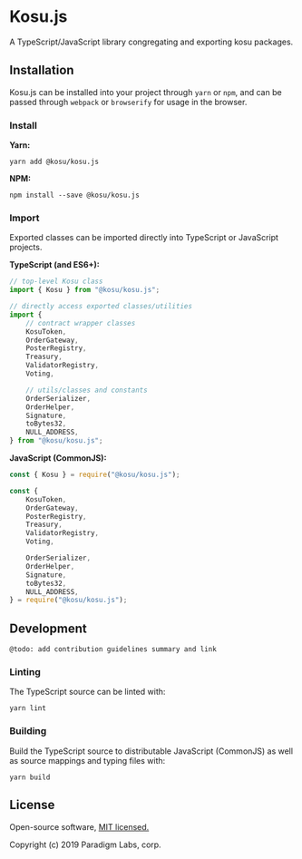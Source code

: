 # Kosu.js

A TypeScript/JavaScript library congregating and exporting kosu packages.

## Installation

Kosu.js can be installed into your project through `yarn` or `npm`, and can be passed through `webpack` or `browserify` for usage in the browser.

### Install

**Yarn:**

```
yarn add @kosu/kosu.js
```

**NPM:**

```
npm install --save @kosu/kosu.js
```

### Import

Exported classes can be imported directly into TypeScript or JavaScript projects.

**TypeScript (and ES6+):**

```typescript
// top-level Kosu class
import { Kosu } from "@kosu/kosu.js";

// directly access exported classes/utilities
import {
    // contract wrapper classes
    KosuToken,
    OrderGateway,
    PosterRegistry,
    Treasury,
    ValidatorRegistry,
    Voting,

    // utils/classes and constants
    OrderSerializer,
    OrderHelper,
    Signature,
    toBytes32,
    NULL_ADDRESS,
} from "@kosu/kosu.js";
```

**JavaScript (CommonJS):**

```javascript
const { Kosu } = require("@kosu/kosu.js");

const {
    KosuToken,
    OrderGateway,
    PosterRegistry,
    Treasury,
    ValidatorRegistry,
    Voting,

    OrderSerializer,
    OrderHelper,
    Signature,
    toBytes32,
    NULL_ADDRESS,
} = require("@kosu/kosu.js");
```

## Development

```
@todo: add contribution guidelines summary and link
```

### Linting

The TypeScript source can be linted with:

```
yarn lint
```

### Building

Build the TypeScript source to distributable JavaScript (CommonJS) as well as source mappings and typing files with:

```
yarn build
```

## License

Open-source software, [MIT licensed.](https://github.com/ParadigmFoundation/kosu-monorepo/blob/master/LICENSE)

Copyright (c) 2019 Paradigm Labs, corp.
